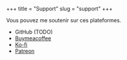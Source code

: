 +++
title = "Support"
slug = "support"
+++

Vous pouvez me soutenir sur ces plateformes.

- GitHub (TODO)
- [Buymeacoffee](https://www.buymeacoffee.com/endormi)
- [Ko-fi](https://ko-fi.com/endormi)
- [Patreon](https://www.patreon.com/endormi)

